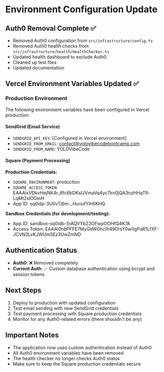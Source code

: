 # Environment Configuration Update

## Auth0 Removal Complete ✅
- Removed Auth0 configuration from `src/infrastructure/config.ts`
- Removed Auth0 health checks from `src/infrastructure/health/HealthChecker.ts`
- Updated health dashboard to exclude Auth0
- Cleaned up test files
- Updated documentation

## Vercel Environment Variables Updated ✅

### Production Environment
The following environment variables have been configured in Vercel production:

#### SendGrid (Email Service)
- `SENDGRID_API_KEY`: [Configured in Vercel environment]
- `SENDGRID_FROM_EMAIL`: contact@yolovibecodebootcamp.com
- `SENDGRID_FROM_NAME`: YOLOVibeCode

#### Square (Payment Processing)
**Production Credentials:**
- `SQUARE_ENVIRONMENT`: production
- `SQUARE_ACCESS_TOKEN`: EAAAlxVDkvHejNK4r_6fc6bDKsIJVmaVq4yc7kn0jQA3nzHHqTfi-LqMt2sIOGmH
- App ID: sq0idp-3U0vTj6m-_HunufYIh6KHQ

**Sandbox Credentials (for development/testing):**
- App ID: sandbox-sq0idb-5rAQVYbZ3OFwpOOHfQ4K7A
- Access Token: EAAAl0nbPFFE7MyGeWGhcIh49DrsY0wVgPaR1LfXF-JCVN3LvKJWUm5Ez3UwZmND

## Authentication Status
- **Auth0**: ❌ Removed completely
- **Current Auth**: ✅ Custom database authentication using bcrypt and session tokens

## Next Steps
1. Deploy to production with updated configuration
2. Test email sending with new SendGrid credentials
3. Test payment processing with Square production credentials
4. Monitor for any Auth0-related errors (there shouldn't be any)

## Important Notes
- The application now uses custom authentication instead of Auth0
- All Auth0 environment variables have been removed
- The health checker no longer checks Auth0 status
- Make sure to keep the Square production credentials secure